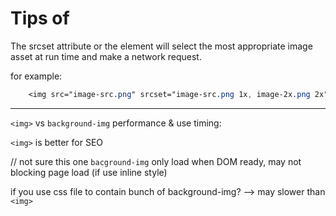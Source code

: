 # Tips of <img>

The srcset attribute or the <picture> element will select the most appropriate image asset at run time and make a network request.

for example:
```css
    <img src="image-src.png" srcset="image-src.png 1x, image-2x.png 2x" />
```

---
`<img>` vs `background-img` performance & use timing:

`<img>` is better for SEO

// not sure this one
`bacground-img` only load when DOM ready, may not blocking page load (if use inline style)

if you use css file to contain bunch of background-img? --> may slower than `<img>`

